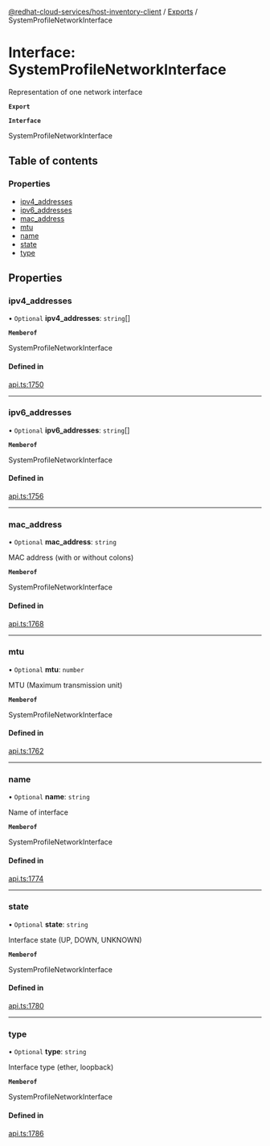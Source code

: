 [@redhat-cloud-services/host-inventory-client](../README.md) / [Exports](../modules.md) / SystemProfileNetworkInterface

# Interface: SystemProfileNetworkInterface

Representation of one network interface

**`Export`**

**`Interface`**

SystemProfileNetworkInterface

## Table of contents

### Properties

- [ipv4\_addresses](SystemProfileNetworkInterface.md#ipv4_addresses)
- [ipv6\_addresses](SystemProfileNetworkInterface.md#ipv6_addresses)
- [mac\_address](SystemProfileNetworkInterface.md#mac_address)
- [mtu](SystemProfileNetworkInterface.md#mtu)
- [name](SystemProfileNetworkInterface.md#name)
- [state](SystemProfileNetworkInterface.md#state)
- [type](SystemProfileNetworkInterface.md#type)

## Properties

### ipv4\_addresses

• `Optional` **ipv4\_addresses**: `string`[]

**`Memberof`**

SystemProfileNetworkInterface

#### Defined in

[api.ts:1750](https://github.com/gkarat/javascript-clients/blob/master/packages/host-inventory/api.ts#L1750)

___

### ipv6\_addresses

• `Optional` **ipv6\_addresses**: `string`[]

**`Memberof`**

SystemProfileNetworkInterface

#### Defined in

[api.ts:1756](https://github.com/gkarat/javascript-clients/blob/master/packages/host-inventory/api.ts#L1756)

___

### mac\_address

• `Optional` **mac\_address**: `string`

MAC address (with or without colons)

**`Memberof`**

SystemProfileNetworkInterface

#### Defined in

[api.ts:1768](https://github.com/gkarat/javascript-clients/blob/master/packages/host-inventory/api.ts#L1768)

___

### mtu

• `Optional` **mtu**: `number`

MTU (Maximum transmission unit)

**`Memberof`**

SystemProfileNetworkInterface

#### Defined in

[api.ts:1762](https://github.com/gkarat/javascript-clients/blob/master/packages/host-inventory/api.ts#L1762)

___

### name

• `Optional` **name**: `string`

Name of interface

**`Memberof`**

SystemProfileNetworkInterface

#### Defined in

[api.ts:1774](https://github.com/gkarat/javascript-clients/blob/master/packages/host-inventory/api.ts#L1774)

___

### state

• `Optional` **state**: `string`

Interface state (UP, DOWN, UNKNOWN)

**`Memberof`**

SystemProfileNetworkInterface

#### Defined in

[api.ts:1780](https://github.com/gkarat/javascript-clients/blob/master/packages/host-inventory/api.ts#L1780)

___

### type

• `Optional` **type**: `string`

Interface type (ether, loopback)

**`Memberof`**

SystemProfileNetworkInterface

#### Defined in

[api.ts:1786](https://github.com/gkarat/javascript-clients/blob/master/packages/host-inventory/api.ts#L1786)

